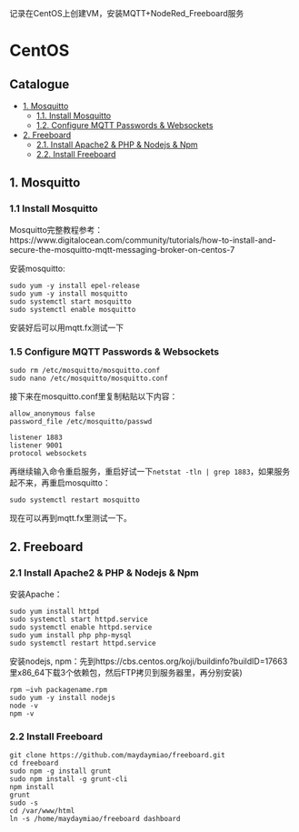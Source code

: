 记录在CentOS上创建VM，安装MQTT+NodeRed_Freeboard服务<br>

# CentOS
## **Catalogue**
* [1. Mosquitto](#1)
    * [1.1. Install Mosquitto](#1.1)
    * [1.2. Configure MQTT Passwords & Websockets](#1.2)
* [2. Freeboard](#2)
    * [2.1. Install Apache2 & PHP & Nodejs & Npm](#2.1)
    * [2.2. Install Freeboard](#2.2)
    

<h2 id="1">1. Mosquitto</h2>
<h3 id="1.1">1.1 Install Mosquitto</h3>
Mosquitto完整教程参考：https://www.digitalocean.com/community/tutorials/how-to-install-and-secure-the-mosquitto-mqtt-messaging-broker-on-centos-7<br>

安装mosquitto: 
```linux
sudo yum -y install epel-release
sudo yum -y install mosquitto
sudo systemctl start mosquitto
sudo systemctl enable mosquitto
```
安装好后可以用mqtt.fx测试一下<br>

<h3 id="1.2">1.5 Configure MQTT Passwords & Websockets</h3>

```linux
sudo rm /etc/mosquitto/mosquitto.conf
sudo nano /etc/mosquitto/mosquitto.conf
```
接下来在mosquitto.conf里复制粘贴以下内容：
```linux
allow_anonymous false
password_file /etc/mosquitto/passwd

listener 1883
listener 9001
protocol websockets
```

再继续输入命令重启服务，重启好试一下```netstat -tln | grep 1883```，如果服务起不来，再重启mosquitto：
```linux
sudo systemctl restart mosquitto
```
现在可以再到mqtt.fx里测试一下。

<h2 id="2">2. Freeboard</h2>
<h3 id="2.1">2.1 Install Apache2 & PHP & Nodejs & Npm</h3>

安装Apache：
```linux
sudo yum install httpd
sudo systemctl start httpd.service
sudo systemctl enable httpd.service
sudo yum install php php-mysql
sudo systemctl restart httpd.service
```

安装nodejs, npm：先到https://cbs.centos.org/koji/buildinfo?buildID=17663 里x86_64下载3个依赖包，然后FTP拷贝到服务器里，再分别安装)
```linux
rpm –ivh packagename.rpm
sudo yum -y install nodejs
node -v
npm -v
```

<h3 id="2.2">2.2 Install Freeboard</h3>

```linux
git clone https://github.com/maydaymiao/freeboard.git
cd freeboard
sudo npm -g install grunt
sudo npm install -g grunt-cli
npm install
grunt
sudo -s
cd /var/www/html
ln -s /home/maydaymiao/freeboard dashboard
```
